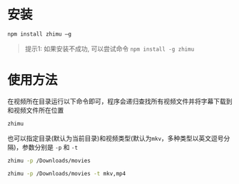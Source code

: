 # 安装

```bash
npm install zhimu –g
```

>提示1: 如果安装不成功, 可以尝试命令 `npm install -g zhimu`


# 使用方法

在视频所在目录运行以下命令即可，程序会递归查找所有视频文件并将字幕下载到和视频文件所在位置

```bash
zhimu
```

也可以指定目录(默认为当前目录)和视频类型(默认为`mkv`，多种类型以英文逗号分隔)，参数分别是 `-p` 和 `-t`

```bash
zhimu -p /Downloads/movies
```

```bash
zhimu -p /Downloads/movies -t mkv,mp4
```